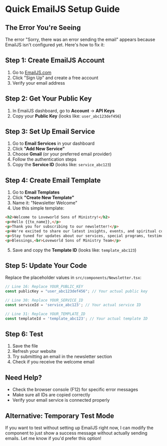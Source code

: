 # Quick EmailJS Setup Guide

## The Error You're Seeing
The error "Sorry, there was an error sending the email" appears because EmailJS isn't configured yet. Here's how to fix it:

## Step 1: Create EmailJS Account
1. Go to [EmailJS.com](https://www.emailjs.com/)
2. Click "Sign Up" and create a free account
3. Verify your email address

## Step 2: Get Your Public Key
1. In EmailJS dashboard, go to **Account** → **API Keys**
2. Copy your **Public Key** (looks like: `user_abc123def456`)

## Step 3: Set Up Email Service
1. Go to **Email Services** in your dashboard
2. Click **"Add New Service"**
3. Choose **Gmail** (or your preferred email provider)
4. Follow the authentication steps
5. Copy the **Service ID** (looks like: `service_abc123`)

## Step 4: Create Email Template
1. Go to **Email Templates**
2. Click **"Create New Template"**
3. Name it: "Newsletter Welcome"
4. Use this simple template:

```html
<h2>Welcome to Loveworld Sons of Ministry!</h2>
<p>Hello {{to_name}},</p>
<p>Thank you for subscribing to our newsletter!</p>
<p>We're excited to share our latest insights, events, and spiritual content with you.</p>
<p>Stay tuned for updates about our services, special programs, testimonies, and ways to grow in faith together.</p>
<p>Blessings,<br>Loveworld Sons of Ministry Team</p>
```

5. Save and copy the **Template ID** (looks like: `template_abc123`)

## Step 5: Update Your Code
Replace the placeholder values in `src/components/Newsletter.tsx`:

```typescript
// Line 16: Replace YOUR_PUBLIC_KEY
const publicKey = "user_abc123def456"; // Your actual public key

// Line 30: Replace YOUR_SERVICE_ID  
const serviceId = 'service_abc123'; // Your actual service ID

// Line 31: Replace YOUR_TEMPLATE_ID
const templateId = 'template_abc123'; // Your actual template ID
```

## Step 6: Test
1. Save the file
2. Refresh your website
3. Try submitting an email in the newsletter section
4. Check if you receive the welcome email

## Need Help?
- Check the browser console (F12) for specific error messages
- Make sure all IDs are copied correctly
- Verify your email service is connected properly

## Alternative: Temporary Test Mode
If you want to test without setting up EmailJS right now, I can modify the component to just show a success message without actually sending emails. Let me know if you'd prefer this option!
